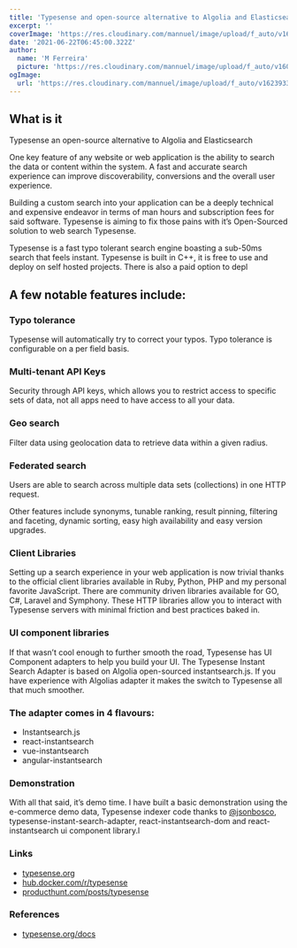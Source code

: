 ```yaml
---
title: 'Typesense and open-source alternative to Algolia and Elasticsearch'
excerpt: ''
coverImage: 'https://res.cloudinary.com/mannuel/image/upload/f_auto/v1623933965/images/git-article.png'
date: '2021-06-22T06:45:00.322Z'
author:
  name: 'M Ferreira'
  picture: 'https://res.cloudinary.com/mannuel/image/upload/f_auto/v1604067445/images/mee.jpg'
ogImage:
  url: 'https://res.cloudinary.com/mannuel/image/upload/f_auto/v1623933965/images/git-article.png'
---
```


## What is it

Typesense an open-source alternative to Algolia and Elasticsearch

One key feature of any website or web application is the ability to search the data or content within the system. A fast and accurate search experience can improve discoverability, conversions and the overall user experience.

Building a custom search into your application can be a deeply technical and expensive endeavor in terms of man hours and subscription fees for said software. Typesense is aiming to fix those pains with it’s Open-Sourced solution to web search Typesense.

Typesense is a fast typo tolerant search engine boasting a sub-50ms search that feels instant. Typesense is built in C++, it is free to use and deploy on self hosted projects. There is also a paid option to depl

## A few notable features include:

### Typo tolerance

Typesense will automatically try to correct your typos. Typo tolerance is configurable on a per field basis.

### Multi-tenant API Keys

Security through API keys, which allows you to restrict access to specific sets of data, not all apps need to have access to all your data.

### Geo search

Filter data using geolocation data to retrieve data within a given radius.

### Federated search

Users are able to search across multiple data sets (collections) in one HTTP request.

Other features include synonyms, tunable ranking, result pinning, filtering and faceting, dynamic sorting, easy high availability and easy version upgrades.

### Client Libraries

Setting up a search experience in your web application is now trivial thanks to the official client libraries available in Ruby, Python, PHP and my personal favorite JavaScript. There are community driven libraries available for GO, C#, Laravel and Symphony. These HTTP libraries allow you to interact with Typesense servers with minimal friction and best practices baked in.

### UI component libraries

If that wasn’t cool enough to further smooth the road, Typesense has UI Component adapters to help you build your UI. The Typesense Instant Search Adapter is based on Algolia open-sourced instantsearch.js. If you have experience with Algolias adapter it makes the switch to Typesense all that much smoother.

### The adapter comes in 4 flavours:

- Instantsearch.js
- react-instantsearch
- vue-instantsearch
- angular-instantsearch

### Demonstration

With all that said, it’s demo time. I have built a basic demonstration using the e-commerce demo data, Typesense indexer code thanks to [@jsonbosco](https://github.com/jasonbosco), typesense-instant-search-adapter, react-instantsearch-dom and react-instantsearch ui component library.l

### Links

- [typesense.org](https://typesense.org/)
- [hub.docker.com/r/typesense](https://hub.docker.com/r/typesense/typesense/tags?page=1&ordering=last_updated)
- [producthunt.com/posts/typesense](https://www.producthunt.com/posts/typesense)

### References

- [typesense.org/docs](https://typesense.org/docs/)
